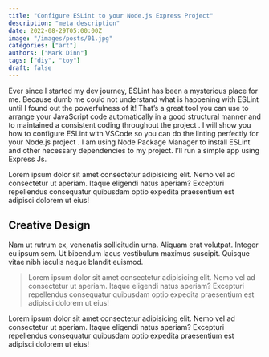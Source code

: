 ```yaml
---
title: "Configure ESLint to your Node.js Express Project"
description: "meta description"
date: 2022-08-29T05:00:00Z
image: "/images/posts/01.jpg"
categories: ["art"]
authors: ["Mark Dinn"]
tags: ["diy", "toy"]
draft: false
---
```


Ever since I started my dev journey, ESLint has been a mysterious place for me. Because dumb me could not understand what is happening with ESLint until I found out the powerfulness of it! That’s a great tool you can use to arrange your JavaScript code automatically in a good structural manner and to maintained a consistent coding throughout the project . I will show you how to configure ESLint with VSCode so you can do the linting perfectly for your Node.js project . I am using Node Package Manager to install ESLint and other necessary dependencies to my project. I’ll run a simple app using Express Js.

Lorem ipsum dolor sit amet consectetur adipisicing elit. Nemo vel ad consectetur ut aperiam. Itaque eligendi natus aperiam? Excepturi repellendus consequatur quibusdam optio expedita praesentium est adipisci dolorem ut eius!

## Creative Design

Nam ut rutrum ex, venenatis sollicitudin urna. Aliquam erat volutpat. Integer eu ipsum sem. Ut bibendum lacus vestibulum maximus suscipit. Quisque vitae nibh iaculis neque blandit euismod.

> Lorem ipsum dolor sit amet consectetur adipisicing elit. Nemo vel ad consectetur ut aperiam. Itaque eligendi natus aperiam? Excepturi repellendus consequatur quibusdam optio expedita praesentium est adipisci dolorem ut eius!

Lorem ipsum dolor sit amet consectetur adipisicing elit. Nemo vel ad consectetur ut aperiam. Itaque eligendi natus aperiam? Excepturi repellendus consequatur quibusdam optio expedita praesentium est adipisci dolorem ut eius!
